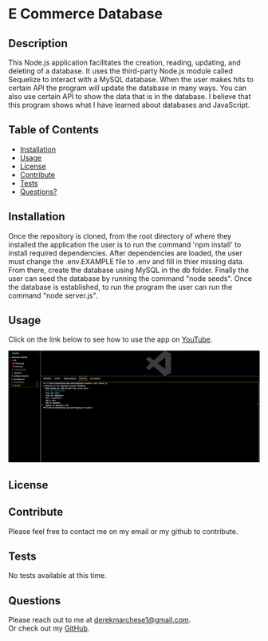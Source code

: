 # E Commerce Database

## Description
This Node.js application facilitates the creation, reading, updating, and deleting of a database. It uses the third-party Node.js module called Sequelize to interact with a MySQL database. When the user makes hits to certain API the program will update the database in many ways. You can also use certain API to show the data that is in the database. I believe that this program shows what I have learned about databases and JavaScript.


## Table of Contents
  * [Installation](#installation)
  * [Usage](#usage)
  * [License](#license)
  * [Contribute](#contributions)
  * [Tests](#tests)
  * [Questions?](#questions)

## Installation
Once the repository is cloned, from the root directory of where they installed the application the user is to run the command 'npm install' to install required dependencies. After dependencies are loaded, the user must change the .env.EXAMPLE file to .env and fill in thier missing data. From there, create the database using MySQL in the db folder. Finally the user can seed the database by running the command "node seeds". Once the database is established, to run the program the user can run the command "node server.js".

## Usage
Click on the link below to see how to use the app on <a href="https://www.youtube.com/watch?v=BwE1Wh9z-Q8" target="_blank">YouTube</a>.


<img src="./assets/Capture.PNG" alt="Picture of application">

## License


## Contribute
Please feel free to contact me on my email or my github to contribute.

## Tests
No tests available at this time.

## Questions
Please reach out to me at derekmarchese1@gmail.com.<br>
Or check out my <a href="https://github.com/dtm589">GitHub</a>.